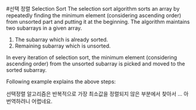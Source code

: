 #선택 정렬
Selection Sort
The selection sort algorithm sorts an array by repeatedly finding the minimum element (considering ascending order) from unsorted part and putting it at the beginning. The algorithm maintains two subarrays in a given array.

1) The subarray which is already sorted.
2) Remaining subarray which is unsorted.

In every iteration of selection sort, the minimum element (considering ascending order) from the unsorted subarray is picked and moved to the sorted subarray.

Following example explains the above steps:

선택정렬 알고리즘은 반복적으로 가장 최소값을 정렬되지 않은 부분에서 찾아서 ... 아 번역하려니 어렵네요.
